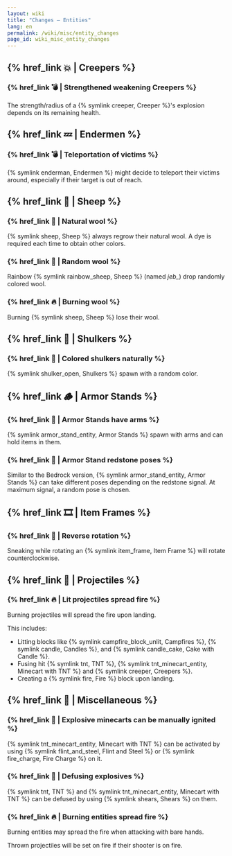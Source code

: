 ```yaml
---
layout: wiki
title: "Changes — Entities"
lang: en
permalink: /wiki/misc/entity_changes
page_id: wiki_misc_entity_changes
---
```


## {% href_link 💥 | Creepers %}

### {% href_link 💣️ | Strengthened weakening Creepers %}
The strength/radius of a {% symlink creeper, Creeper %}'s explosion depends on its remaining health.


## {% href_link 💤 | Endermen %}

### {% href_link 💣️ | Teleportation of victims %}
{% symlink enderman, Endermen %} might decide to teleport their victims around, especially if their target is out of reach.


## {% href_link 🐑 | Sheep %}

### {% href_link 👕 | Natural wool %}
{% symlink sheep, Sheep %} always regrow their natural wool. A dye is required each time to obtain other colors.

### {% href_link 🌈 | Random wool %}
Rainbow {% symlink rainbow_sheep, Sheep %} (named _jeb\__) drop randomly colored wool.

### {% href_link 🔥 | Burning wool %}
Burning {% symlink sheep, Sheep %} lose their wool.


## {% href_link 🐚 | Shulkers %}

### {% href_link 🌈 | Colored shulkers naturally %}
{% symlink shulker_open, Shulkers %} spawn with a random color.


## {% href_link 🪵 | Armor Stands %}

### {% href_link 🧰 | Armor Stands have arms %}
{% symlink armor_stand_entity, Armor Stands %} spawn with arms and can hold items in them.

### {% href_link 🤸 | Armor Stand redstone poses %}
Similar to the Bedrock version, {% symlink armor_stand_entity, Armor Stands %} can take different poses depending on the redstone signal. At maximum signal, a random pose is chosen.


## {% href_link 🎞️ | Item Frames %}

### {% href_link 🔄 | Reverse rotation %}
Sneaking while rotating an {% symlink item_frame, Item Frame %} will rotate counterclockwise.


## {% href_link 🏹 | Projectiles %}

### {% href_link 🔥 | Lit projectiles spread fire %}
Burning projectiles will spread the fire upon landing.

This includes:
- Litting blocks like {% symlink campfire_block_unlit, Campfires %}, {% symlink candle, Candles %}, and {% symlink candle_cake, Cake with Candle %}.
- Fusing hit {% symlink tnt, TNT %}, {% symlink tnt_minecart_entity, Minecart with TNT %} and {% symlink creeper, Creepers %}.
- Creating a {% symlink fire, Fire %} block upon landing.


## {% href_link 🧩 | Miscellaneous %}

### {% href_link 🧨 | Explosive minecarts can be manually ignited %}
{% symlink tnt_minecart_entity, Minecart with TNT %} can be activated by using {% symlink flint_and_steel, Flint and Steel %} or {% symlink fire_charge, Fire Charge %} on it.

### {% href_link 🎇 | Defusing explosives %}
{% symlink tnt, TNT %} and {% symlink tnt_minecart_entity, Minecart with TNT %} can be defused by using {% symlink shears, Shears %} on them.

### {% href_link 🔥 | Burning entities spread fire %}
Burning entities may spread the fire when attacking with bare hands.

Thrown projectiles will be set on fire if their shooter is on fire.
